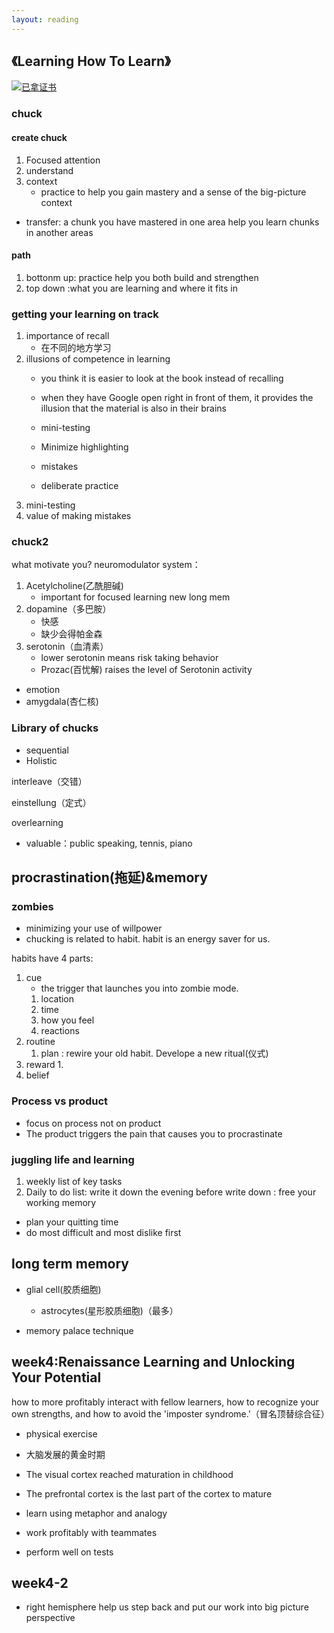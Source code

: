 ```yaml
---
layout: reading
---
```



## 《Learning How To Learn》

[![已拿证书](https://www.guofei.site/pictures_for_blog/certification/coursera/Learning%20How%20to%20Learn.jpg)](https://www.coursera.org/account/accomplishments/certificate/H8J86CNTB9P9)



### chuck

#### create chuck

1. Focused attention
2. understand
3. context
    - practice to help you gain mastery and a sense of the big-picture context


- transfer: a chunk you have mastered in one area help you learn chunks in another areas

#### path
1. bottonm up: practice help you both build and strengthen
2. top down :what you are learning and where it fits in

### getting your learning on track

1. importance of recall
    - 在不同的地方学习
2. illusions of competence in learning
    - you think it is easier to look at the book instead of recalling
    - when they have Google open right in front of them, it provides the illusion that the material is also in their brains

    - mini-testing
    - Minimize highlighting
    - mistakes
    - deliberate practice
3. mini-testing
4. value of making mistakes

### chuck2
what motivate you?
neuromodulator system：
1. Acetylcholine(乙酰胆碱)
    - important for focused learning
    new long mem
2. dopamine（多巴胺）
    - 快感
    - 缺少会得帕金森
3. serotonin（血清素）
    - lower serotonin means risk taking behavior
    - Prozac(百忧解) raises the level of Serotonin activity

- emotion
- amygdala(杏仁核)

### Library of chucks
- sequential
- Holistic


interleave（交错）

einstellung（定式）

overlearning
- valuable：public speaking, tennis, piano



## procrastination(拖延)&memory
### zombies
- minimizing your use of willpower
- chucking is related to habit. habit is an energy saver for us.

habits have 4 parts:
1. cue
    - the trigger that launches you into zombie mode.
    1. location
    2. time
    3. how you feel
    4. reactions
2. routine
    1. plan : rewire your old habit. Develope a new ritual(仪式)
3. reward
    1.
4. belief

### Process vs product
- focus on process  not on product
- The product triggers the pain that causes you to procrastinate

### juggling life and learning

1. weekly list of key tasks
2. Daily to do list: write it down the evening before
write down : free your working memory
- plan your quitting time
- do most difficult and most dislike first

## long term memory

- glial cell(胶质细胞)
    - astrocytes(星形胶质细胞)（最多）

- memory palace technique

## week4:Renaissance Learning and Unlocking Your Potential
how to more profitably interact with fellow learners, how to recognize your own strengths, and how to avoid the 'imposter syndrome.'（冒名顶替综合征）
- physical exercise
- 大脑发展的黄金时期

- The visual cortex reached maturation in childhood
- The prefrontal cortex is the last part of the cortex to mature

- learn using metaphor and analogy
- work profitably with teammates
- perform well on tests

## week4-2
- right hemisphere help us step back and put our work into big picture perspective
